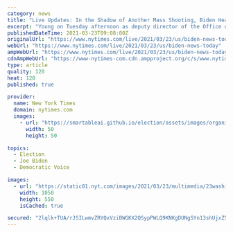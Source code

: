 ```yaml
---
category: news
title: "Live Updates: In the Shadow of Another Mass Shooting, Biden Heads to Ohio on Stimulus Promotion Tour"
excerpt: "Young on Tuesday afternoon as deputy director of the Office of Management and Budget. Biden is expected to address the shooting in Boulder as he heads to Ohio. Signs of a partisan divide on guns re-emerged hours after the shooting. Shalanda Young is set to ..."
publishedDateTime: 2021-03-23T09:08:00Z
originalUrl: "https://www.nytimes.com/live/2021/03/23/us/biden-news-today"
webUrl: "https://www.nytimes.com/live/2021/03/23/us/biden-news-today"
ampWebUrl: "https://www.nytimes.com/live/2021/03/23/us/biden-news-today.amp.html"
cdnAmpWebUrl: "https://www-nytimes-com.cdn.ampproject.org/c/s/www.nytimes.com/live/2021/03/23/us/biden-news-today.amp.html"
type: article
quality: 120
heat: 120
published: true

provider:
  name: New York Times
  domain: nytimes.com
  images:
    - url: "https://smartableai.github.io/election/assets/images/organizations/nytimes.com-50x50.jpg"
      width: 50
      height: 50

topics:
  - Election
  - Joe Biden
  - Democratic Voice

images:
  - url: "https://static01.nyt.com/images/2021/03/23/multimedia/23washington-briefing-biden/23washington-briefing-biden-facebookJumbo.jpg"
    width: 1050
    height: 550
    isCached: true

secured: "2lqlk+TUA/rJSILwmvZRYQxVziBWGKX2QSypPWLQ9KNKgDUNgSYn13shUjxZ5cKOk8thsgPnJoYZsVIh8NzJVgFGDfJGNgveUe7yBDcyLDYAo8QpBC7BQ7kG05cZPO2xITCd2TL4j7EJuI6nOLDc2JkCO+VHkmODmW43HubcpShynzThZ02dHwMV+h/EaIZi1ZSosxX3E0rZPj+GSWx2GoE2sGB4+CA07EzomeNdH9ERJCJ9ogU6woOeVhQ1Mz6r2D3SLRLESj0My/pkyrfohzW+Y3NyubvIctx52Ksi4kuTrRySeh5SAQ3DY1X7snot5fCl69hSv+18DAYWHauGFcNPaBGMSqTK68Wx2ML7w9s=;Yp+5NV2gIsD9uS1u588MlQ=="
---
```


